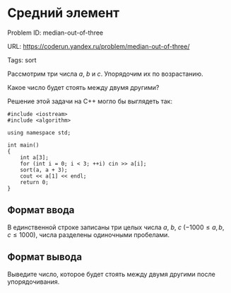 # Средний элемент

Problem ID: median-out-of-three

URL: https://coderun.yandex.ru/problem/median-out-of-three/

Tags: sort

Рассмотрим три числа $a$, $b$ и $c$. Упорядочим их по возрастанию.

Какое число будет стоять между двумя другими?

Решение этой задачи на С++ могло бы выглядеть так:

```
#include <iostream>
#include <algorithm>

using namespace std;

int main()
{
    int a[3];
    for (int i = 0; i < 3; ++i) cin >> a[i];
    sort(a, a + 3);
    cout << a[1] << endl;
    return 0;
}
```


## Формат ввода

В единственной строке записаны три целых числа $a$, $b$, $c$ ($-1000 \le a, b, c \le 1000$), числа разделены одиночными пробелами.


## Формат вывода

Выведите число, которое будет стоять между двумя другими после упорядочивания.

